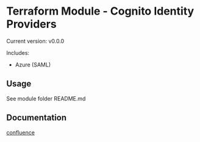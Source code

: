 # Terraform Module - Cognito Identity Providers

Current version: v0.0.0

Includes:

* Azure (SAML)

## Usage

See module folder README.md

## Documentation

[confluence](https://ohpendev.atlassian.net/wiki/spaces/CCE/pages/2062320795/Terraform+Modules)
